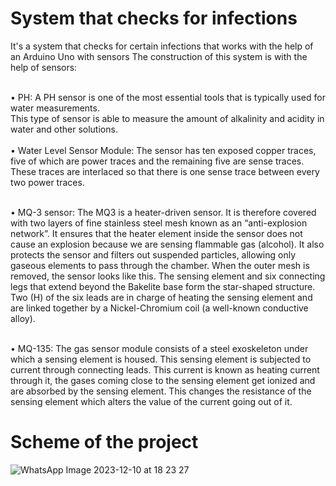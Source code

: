 <h1> System that checks for infections </h1>

It's a system that checks for certain infections that works with the help of an Arduino Uno
with sensors 
The construction of this system is with the help of sensors:

<br>&bull; PH: A PH sensor is one of the most essential tools that is typically used for water measurements.<br/> 
This type of sensor is able to measure the amount of alkalinity and acidity in water and other solutions.
<br>
<br>&bull; Water Level Sensor Module: The sensor has ten exposed copper traces, five of which are power traces and the remaining five are sense traces. These traces are interlaced so that there is one sense trace between every two power traces.<br/>

<br> &bull; MQ-3 sensor: The MQ3 is a heater-driven sensor. It is therefore covered with two layers of fine stainless steel mesh known as an “anti-explosion network”. It ensures that the heater element inside the sensor does not cause an explosion because we are sensing flammable gas (alcohol). It also protects the sensor and filters out suspended particles, allowing only gaseous elements to pass through the chamber. When the outer mesh is removed, the sensor looks like this. The sensing element and six connecting legs that extend beyond the Bakelite base form the star-shaped structure. Two (H) of the six leads are in charge of heating the sensing element and are linked together by a Nickel-Chromium coil (a well-known conductive alloy). <br/>

<br> &bull; MQ-135: The gas sensor module consists of a steel exoskeleton under which a sensing element is housed. This sensing element is subjected to current through connecting leads. This current is known as heating current through it, the gases coming close to the sensing element get ionized and are absorbed by the sensing element. This changes the resistance of the sensing element which alters the value of the current going out of it. <br/>

<h1>Scheme of the project</h1>

![WhatsApp Image 2023-12-10 at 18 23 27](https://github.com/dav1dLZ/12th-grade-project/assets/153218457/350d52eb-2eaf-4fc1-b1e7-b4b58a7f114a)

